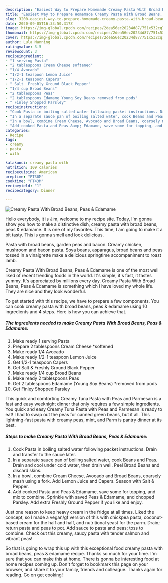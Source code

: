 ```yaml
---
description: "Easiest Way to Prepare Homemade Creamy Pasta With Broad Beans, Peas &amp;amp; Edamame"
title: "Easiest Way to Prepare Homemade Creamy Pasta With Broad Beans, Peas &amp;amp; Edamame"
slug: 3200-easiest-way-to-prepare-homemade-creamy-pasta-with-broad-beans-peas-and-amp-edamame
date: 2020-09-05T16:33:50.317Z
image: https://img-global.cpcdn.com/recipes/2dea56ec20234d87/751x532cq70/creamy-pasta-with-broad-beans-peas-edamame-recipe-main-photo.jpg
thumbnail: https://img-global.cpcdn.com/recipes/2dea56ec20234d87/751x532cq70/creamy-pasta-with-broad-beans-peas-edamame-recipe-main-photo.jpg
cover: https://img-global.cpcdn.com/recipes/2dea56ec20234d87/751x532cq70/creamy-pasta-with-broad-beans-peas-edamame-recipe-main-photo.jpg
author: Lula Manning
ratingvalue: 3.5
reviewcount: 3
recipeingredient:
- "1 serving Pasta"
- "2 tablespoons Cream Cheese softened"
- "1/4 Avocado"
- "1/2-1 teaspoon Lemon Juice"
- "1/2-1 teaspoon Capers"
- " Salt  Freshly Ground Black Pepper"
- "1/4 cup Broad Beans"
- "2 tablespoons Peas"
- "2 tablespoons Edamame Young Soy Beans removed from pods"
- " Finley Shopped Parsley"
recipeinstructions:
- "Cook Pasta in boiling salted water following packet instructions. Drain and transfer to the sauce later."
- "In a separate sauce pan of boiling salted water, cook Beans and Peas. Drain and cool under cold water, then drain well. Peel Broad Beans and discard skins."
- "In a bowl, combine Cream Cheese, Avocado and Broad Beans, coarsely mash using a fork. Add Lemon Juice and Capers. Season with Salt &amp; Pepper."
- "Add cooked Pasta and Peas &amp; Edamame, save some for topping, and mix to combine. Sprinkle with saved Peas &amp; Edamame, and chopped Parsley. Add extra Freshly Ground Pepper if you like and enjoy."
categories:
- Recipe
tags:
- creamy
- pasta
- with

katakunci: creamy pasta with 
nutrition: 109 calories
recipecuisine: American
preptime: "PT30M"
cooktime: "PT43M"
recipeyield: "1"
recipecategory: Dinner

---
```



![Creamy Pasta With Broad Beans, Peas &amp; Edamame](https://img-global.cpcdn.com/recipes/2dea56ec20234d87/751x532cq70/creamy-pasta-with-broad-beans-peas-edamame-recipe-main-photo.jpg)

Hello everybody, it is Jim, welcome to my recipe site. Today, I'm gonna show you how to make a distinctive dish, creamy pasta with broad beans, peas &amp; edamame. It is one of my favorites. This time, I am going to make it a bit tasty. This is gonna smell and look delicious.

Pasta with broad beans, garden peas and bacon. Creamy chicken, mushroom and bacon pasta. Soya beans, asparagus, broad beans and peas tossed in a vinaigrette make a delicious springtime accompaniment to roast lamb.

Creamy Pasta With Broad Beans, Peas &amp; Edamame is one of the most well liked of recent trending foods in the world. It's simple, it's fast, it tastes yummy. It's appreciated by millions every day. Creamy Pasta With Broad Beans, Peas &amp; Edamame is something which I have loved my whole life. They are nice and they look wonderful.


To get started with this recipe, we have to prepare a few components. You can cook creamy pasta with broad beans, peas &amp; edamame using 10 ingredients and 4 steps. Here is how you can achieve that.

<!--inarticleads1-->

##### The ingredients needed to make Creamy Pasta With Broad Beans, Peas &amp; Edamame:

1. Make ready 1 serving Pasta
1. Prepare 2 tablespoons Cream Cheese *softened
1. Make ready 1/4 Avocado
1. Make ready 1/2-1 teaspoon Lemon Juice
1. Get 1/2-1 teaspoon Capers
1. Get  Salt &amp; Freshly Ground Black Pepper
1. Make ready 1/4 cup Broad Beans
1. Make ready 2 tablespoons Peas
1. Get 2 tablespoons Edamame (Young Soy Beans) *removed from pods
1. Get  Finley Shopped Parsley


This quick and comforting Creamy Tuna Pasta with Peas and Parmesan is a fast and easy weeknight dinner that only requires a few simple ingredients. You quick and easy Creamy Tuna Pasta with Peas and Parmesan is ready to eat! I had to swap out the peas for canned green beans, but it all. This lightning-fast pasta with creamy peas, mint, and Parm is pantry dinner at its best. 

<!--inarticleads2-->

##### Steps to make Creamy Pasta With Broad Beans, Peas &amp; Edamame:

1. Cook Pasta in boiling salted water following packet instructions. Drain and transfer to the sauce later.
1. In a separate sauce pan of boiling salted water, cook Beans and Peas. Drain and cool under cold water, then drain well. Peel Broad Beans and discard skins.
1. In a bowl, combine Cream Cheese, Avocado and Broad Beans, coarsely mash using a fork. Add Lemon Juice and Capers. Season with Salt &amp; Pepper.
1. Add cooked Pasta and Peas &amp; Edamame, save some for topping, and mix to combine. Sprinkle with saved Peas &amp; Edamame, and chopped Parsley. Add extra Freshly Ground Pepper if you like and enjoy.


Just one reason to keep heavy cream in the fridge at all times. Liked the concept, so I made a vegan/gf version of this with chickpea pasta, coconut-based cream for the half and half, and nutritional yeast for the parm. Drain; return pasta and peas to pot. Add sauce to pasta and peas; toss to combine. Check out this creamy, saucy pasta with tender salmon and vibrant peas! 

So that is going to wrap this up with this exceptional food creamy pasta with broad beans, peas &amp; edamame recipe. Thanks so much for your time. I'm sure that you can make this at home. There is gonna be interesting food at home recipes coming up. Don't forget to bookmark this page on your browser, and share it to your family, friends and colleague. Thanks again for reading. Go on get cooking!
